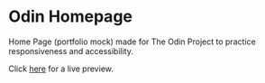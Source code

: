 # Odin Homepage
Home Page (portfolio mock) made for The Odin Project to practice responsiveness and accessibility.

Click [here](https://juliankings.github.io/odin-homepage/) for a live preview.

